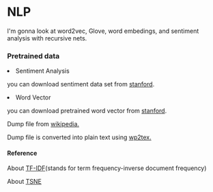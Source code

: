 # NLP
I'm gonna look at word2vec, Glove, word embedings, and sentiment analysis with recursive nets.

<h3>Pretrained data</h3>

<li>Sentiment Analysis</li>
<p>you can download sentiment data set from <a href="https://nlp.stanford.edu/sentiment/">stanford</a>.</p>

<li>Word Vector</li>
<p>you can download pretrained word vector from <a href="https://nlp.stanford.edu/projects/glove/">stanford</a>.</p>

<p>Dump file from <a href="https://dumps.wikimedia.org/enwiki/">wikipedia.</a></p>

<p>Dump file is converted into plain text using <a href="https://github.com/yohasebe/wp2txt">wp2tex.</a></p>

<h4>Reference</h4>

<p>About <a href="http://www.tfidf.com/">TF-IDF</a>(stands for term frequency-inverse document frequency)</p>

<p>About <a href="https://scikit-learn.org/stable/modules/generated/sklearn.manifold.TSNE.html">TSNE</a></p>
